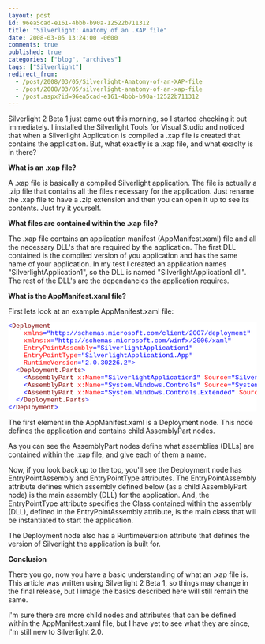 ```yaml
---
layout: post
id: 96ea5cad-e161-4bbb-b90a-12522b711312
title: "Silverlight: Anatomy of an .XAP file"
date: 2008-03-05 13:24:00 -0600
comments: true
published: true
categories: ["blog", "archives"]
tags: ["Silverlight"]
redirect_from: 
  - /post/2008/03/05/Silverlight-Anatomy-of-an-XAP-file
  - /post/2008/03/05/silverlight-anatomy-of-an-xap-file
  - /post.aspx?id=96ea5cad-e161-4bbb-b90a-12522b711312
---
```

<!-- more -->
<p>Silverlight 2 Beta 1 just came out this morning, so I started checking it out immediately. I installed the Silverlight Tools for Visual Studio and noticed that when a Silverlight Application is compiled a .xap file is created that contains the application. But, what exactly is a .xap file, and what exaclty is in there? </p>  <p><strong>What is an .xap file?</strong> </p>  <p>A .xap file is basically a compiled Silverlight application. The file is actually a .zip file that contains all the files necessary for the application. Just rename the .xap file to have a .zip extension and then you can open it up to see its contents. Just try it yourself. </p>  <p><strong>What files are contained within the .xap file?</strong> </p>  <p>The .xap file contains an application manifest (AppManifest.xaml) file and all the necessary DLL's that are required by the application. The first DLL contained is the compiled version of you application and has the same name of your application. In my test I created an application names &quot;SilverlightApplication1&quot;, so the DLL is named &quot;SilverlightApplication1.dll&quot;. The rest of the DLL's are the dependancies the application requires. </p>  <p><strong>What is the AppManifest.xaml file?</strong> </p>  <p>First lets look at an example AppManifest.xaml file:</p>  <pre class="csharpcode"><span class="kwrd">&lt;</span><span class="html">Deployment</span>
    <span class="attr">xmlns</span><span class="kwrd">=&quot;http://schemas.microsoft.com/client/2007/deployment&quot;</span>
    <span class="attr">xmlns:x</span><span class="kwrd">=&quot;http://schemas.microsoft.com/winfx/2006/xaml&quot;</span>
    <span class="attr">EntryPointAssembly</span><span class="kwrd">=&quot;SilverlightApplication1&quot;</span>
    <span class="attr">EntryPointType</span><span class="kwrd">=&quot;SilverlightApplication1.App&quot;</span>
    <span class="attr">RuntimeVersion</span><span class="kwrd">=&quot;2.0.30226.2&quot;</span><span class="kwrd">&gt;</span>
  <span class="kwrd">&lt;</span><span class="html">Deployment.Parts</span><span class="kwrd">&gt;</span>
    <span class="kwrd">&lt;</span><span class="html">AssemblyPart</span> <span class="attr">x:Name</span><span class="kwrd">=&quot;SilverlightApplication1&quot;</span> <span class="attr">Source</span><span class="kwrd">=&quot;SilverlightApplication1.dll&quot;</span> <span class="kwrd">/&gt;</span>
    <span class="kwrd">&lt;</span><span class="html">AssemblyPart</span> <span class="attr">x:Name</span><span class="kwrd">=&quot;System.Windows.Controls&quot;</span> <span class="attr">Source</span><span class="kwrd">=&quot;System.Windows.Controls.dll&quot;</span> <span class="kwrd">/&gt;</span>
    <span class="kwrd">&lt;</span><span class="html">AssemblyPart</span> <span class="attr">x:Name</span><span class="kwrd">=&quot;System.Windows.Controls.Extended&quot;</span> <span class="attr">Source</span><span class="kwrd">=&quot;System.Windows.Controls.Extended.dll&quot;</span> <span class="kwrd">/&gt;</span>
  <span class="kwrd">&lt;/</span><span class="html">Deployment.Parts</span><span class="kwrd">&gt;</span>
<span class="kwrd">&lt;/</span><span class="html">Deployment</span><span class="kwrd">&gt;</span></pre>
<style type="text/css">
.csharpcode, .csharpcode pre
{
	font-size: small;
	color: black;
	font-family: consolas, "Courier New", courier, monospace;
	background-color: #ffffff;
	/*white-space: pre;*/
}
.csharpcode pre { margin: 0em; }
.csharpcode .rem { color: #008000; }
.csharpcode .kwrd { color: #0000ff; }
.csharpcode .str { color: #006080; }
.csharpcode .op { color: #0000c0; }
.csharpcode .preproc { color: #cc6633; }
.csharpcode .asp { background-color: #ffff00; }
.csharpcode .html { color: #800000; }
.csharpcode .attr { color: #ff0000; }
.csharpcode .alt 
{
	background-color: #f4f4f4;
	width: 100%;
	margin: 0em;
}
.csharpcode .lnum { color: #606060; }</style>

<p>The first element in the AppManifest.xaml is a Deployment node. This node defines the application and contains child AssemblyPart nodes. </p>

<p>As you can see the AssemblyPart nodes define what assemblies (DLLs) are contained within the .xap file, and give each of them a name. </p>

<p>Now, if you look back up to the top, you'll see the Deployment node has EntryPointAssembly and EntryPointType attributes. The EntryPointAssembly attribute defines which assembly defined below (as a child AssemblyPart node) is the main assembly (DLL) for the application. And, the EntryPointType attribute specifies the Class contained within the assembly (DLL), defined in the EntryPointAssembly attribute, is the main class that will be instantiated to start the application. </p>

<p>The Deployment node also has a RuntimeVersion attribute that defines the version of Silverlight the application is built for. </p>

<p><strong>Conclusion</strong>&#160; </p>

<p>There you go, now you have a basic understanding of what an .xap file is. This article was written using Silverlight 2 Beta 1, so things may change in the final release, but I image the basics described here will still remain the same. </p>

<p>I'm sure there are more child nodes and attributes that can be defined within the AppManifest.xaml file, but I have yet to see what they are since, I'm still new to Silverlight 2.0. </p>
